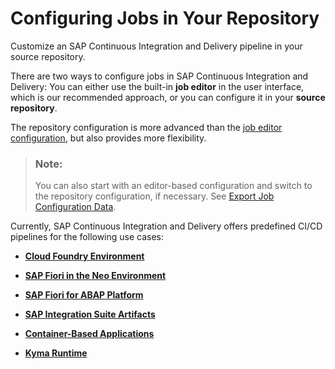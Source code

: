<!-- loioaf397b1c47be40f79ac822004e17a860 -->

# Configuring Jobs in Your Repository

Customize an SAP Continuous Integration and Delivery pipeline in your source repository.

There are two ways to configure jobs in SAP Continuous Integration and Delivery: You can either use the built-in **job editor** in the user interface, which is our recommended approach, or you can configure it in your **source repository**.

The repository configuration is more advanced than the [job editor configuration](configuring-jobs-e293286.md), but also provides more flexibility.

> ### Note:  
> You can also start with an editor-based configuration and switch to the repository configuration, if necessary. See [Export Job Configuration Data](export-job-configuration-data-60a76d7.md).

Currently, SAP Continuous Integration and Delivery offers predefined CI/CD pipelines for the following use cases:

-   [**Cloud Foundry Environment**](configure-a-cloud-foundry-environment-job-in-your-repository-bfe48a4.md#loiobfe48a4b12ed41868f92fa564829f752)

-   [**SAP Fiori in the Neo Environment**](configure-an-sap-fiori-in-the-neo-environment-job-in-your-repository-4f6185c.md#loio4f6185c3282b4e998fd7d1b202b14615)

-   [**SAP Fiori for ABAP Platform**](configure-an-sap-fiori-for-the-abap-platform-job-in-your-repository-a859560.md#loioa859560bca4149488f8e94e9c9a9adad)

-   [**SAP Integration Suite Artifacts**](configure-an-sap-integration-suite-artifacts-job-in-your-repository-3daf56d.md)

-   [**Container-Based Applications**](configure-a-container-based-applications-job-in-your-repository-3552042.md)

-   [**Kyma Runtime**](configure-a-kyma-runtime-job-in-your-repository-9f1c1e2.md)


